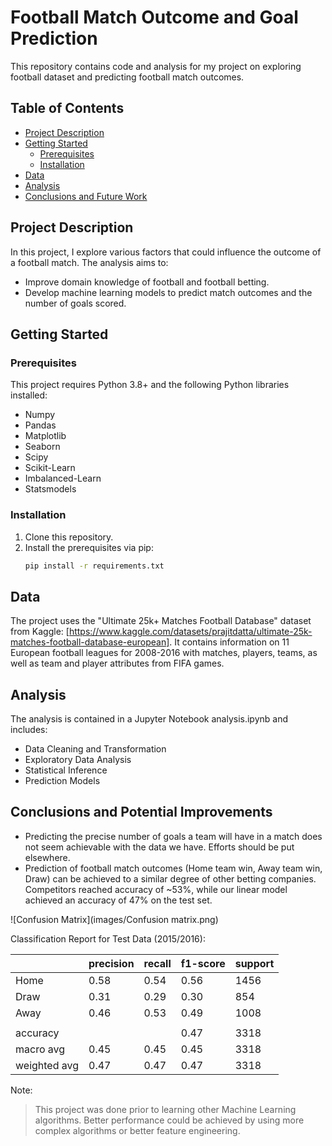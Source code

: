 # Football Match Outcome and Goal Prediction

This repository contains code and analysis for my project on exploring football dataset and predicting football match outcomes. 

## Table of Contents
* [Project Description](#project-description)
* [Getting Started](#getting-started)
  * [Prerequisites](#prerequisites)
  * [Installation](#installation)
* [Data](#data)
* [Analysis](#analysis)
* [Conclusions and Future Work](#conclusions-and-potential-improvements)

## Project Description
In this project, I explore various factors that could influence the outcome of a football match. The analysis aims to:
* Improve domain knowledge of football and football betting.
* Develop machine learning models to predict match outcomes and the number of goals scored.

## Getting Started

### Prerequisites
This project requires Python 3.8+ and the following Python libraries installed:
* Numpy
* Pandas
* Matplotlib
* Seaborn
* Scipy
* Scikit-Learn
* Imbalanced-Learn
* Statsmodels

### Installation
1. Clone this repository.
2. Install the prerequisites via pip:
   ```bash
   pip install -r requirements.txt
   ```

## Data
The project uses the "Ultimate 25k+ Matches Football Database" dataset from Kaggle: [https://www.kaggle.com/datasets/prajitdatta/ultimate-25k-matches-football-database-european].
It contains information on 11 European football leagues for 2008-2016 with matches, players, teams, as well as team and player attributes from FIFA games.

## Analysis
The analysis is contained in a Jupyter Notebook analysis.ipynb and includes:
* Data Cleaning and Transformation
* Exploratory Data Analysis
* Statistical Inference
* Prediction Models

## Conclusions and Potential Improvements
* Predicting the precise number of goals a team will have in a match does not seem achievable with the data we have. Efforts should be put elsewhere.
* Prediction of football match outcomes (Home team win, Away team win, Draw) can be achieved to a similar degree of other betting companies. Competitors reached accuracy of ~53%, while our linear model achieved an accuracy of 47% on the test set.

![Confusion Matrix](images/Confusion matrix.png)

Classification Report for Test Data (2015/2016):

|            | precision | recall | f1-score | support |
|------------|-----------|--------|----------|---------|
| Home       | 0.58      | 0.54   | 0.56     | 1456    |
| Draw       | 0.31      | 0.29   | 0.30     | 854     |
| Away       | 0.46      | 0.53   | 0.49     | 1008    |
|            |           |        |          |         |
| accuracy   |           |        | 0.47     | 3318    |
| macro avg  | 0.45      | 0.45   | 0.45     | 3318    |
| weighted avg | 0.47    | 0.47   | 0.47     | 3318    |


Note:
> This project was done prior to learning other Machine Learning algorithms. Better performance could be achieved by using more complex algorithms or better feature engineering.
